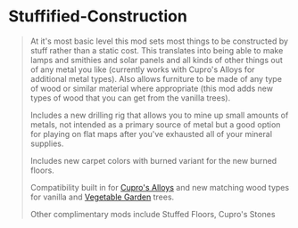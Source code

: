 # Stuffified-Construction
> At it's most basic level this mod sets most things to be constructed by stuff rather than a static cost. This translates into being able to make lamps and smithies and solar panels and all kinds of other things out of any metal you like (currently works with Cupro's Alloys for additional metal types). Also allows furniture to be made of any type of wood or similar material where appropriate (this mod adds new types of wood that you can get from the vanilla trees).
> 
> Includes a new drilling rig that allows you to mine up small amounts of metals, not intended as a primary source of metal but a good option for playing on flat maps after you've exhausted all of your mineral supplies.
> 
> Includes new carpet colors with burned variant for the new burned floors.
> 
> Compatibility built in for [Cupro's Alloys](https://ludeon.com/forums/index.php?topic=32190.0) and new matching wood types for vanilla and [Vegetable Garden](https://ludeon.com/forums/index.php?topic=12934.0) trees.
>
> Other complimentary mods include Stuffed Floors, Cupro's Stones